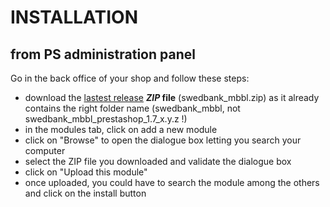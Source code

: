 # INSTALLATION
## from PS administration panel

Go in the back office of your shop and follow these steps:
- download the [lastest release](https://github.com/Swedbank-SPP/swedbank_mbbl_prestashop_1.7/releases/latest/download/swedbank_mbbl.zip) **_ZIP_ file** (swedbank_mbbl.zip) as it already contains the right folder name (swedbank_mbbl, not swedbank_mbbl_prestashop_1.7_x.y.z !)
- in the modules tab, click on add a new module
- click on "Browse" to open the dialogue box letting you search your computer
- select the ZIP file you downloaded and validate the dialogue box
- click on "Upload this module"
- once uploaded, you could have to search the module among the others and click on the install button
